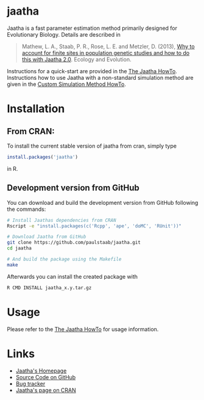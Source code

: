 jaatha
======

Jaatha is a fast parameter estimation method primarily designed for Evolutionary
Biology. Details are described in

> Mathew, L. A., Staab, P. R., Rose, L. E. and Metzler, D. (2013), 
[Why to account for finite sites in population genetic studies and how to do this with Jaatha 2.0](http://onlinelibrary.wiley.com/doi/10.1002/ece3.722/abstract). 
Ecology and Evolution.

Instructions for a quick-start are provided in the 
[The Jaatha HowTo](http://evol.bio.lmu.de/_statgen/software/jaatha/jaatha_howto.pdf). 
Instructions how to use Jaatha with a non-standard simulation method are given
in the 
[Custom Simulation Method HowTo](http://evol.bio.lmu.de/_statgen/software/jaatha/custom_simulator_howto.pdf).

# Installation
## From CRAN:
To install the current stable version of jaatha from cran, simply type

```R
install.packages('jaatha')
```

in R.

## Development version from GitHub  
You can download and build the development version from GitHub following the
commands: 

```bash
# Install Jaathas dependencies from CRAN
Rscript -e "install.packages(c('Rcpp', 'ape', 'doMC', 'RUnit'))"

# Download Jaatha from GitHub
git clone https://github.com/paulstaab/jaatha.git
cd jaatha

# And build the package using the Makefile
make
```

Afterwards you can install the created package with 
```bash
R CMD INSTALL jaatha_x.y.tar.gz
```

# Usage
Please refer to the 
[The Jaatha HowTo](http://evol.bio.lmu.de/_statgen/software/jaatha/jaatha_howto.pdf)
for usage information.

# Links
* [Jaatha's Homepage](http://evol.bio.lmu.de/_statgen/software/jaatha)
* [Source Code on GitHub](https://github.com/paulstaab/jaatha)
* [Bug tracker](https://github.com/paulstaab/jaatha/issues)
* [Jaatha's page on CRAN](http://cran.r-project.org/web/packages/jaatha/index.html)
